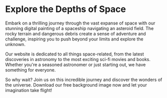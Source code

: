 <!--font:I would recommend using the "Montserrat" font for the website.-->

# Explore the Depths of Space

Embark on a thrilling journey through the vast expanse of space with our stunning digital painting of a spaceship navigating an asteroid field. The rocky terrain and dangerous debris create a sense of adventure and challenge, inspiring you to push beyond your limits and explore the unknown.

Our website is dedicated to all things space-related, from the latest discoveries in astronomy to the most exciting sci-fi movies and books. Whether you're a seasoned astronomer or just starting out, we have something for everyone.

So why wait? Join us on this incredible journey and discover the wonders of the universe. Download our free background image now and let your imagination take flight!

<!--

Write me markdown content of website with wallpaper:

"A digital painting of a spaceship exploring an asteroid field, with the rocky terrain and dangerous debris creating a sense of adventure and challenge."

The header of the page should not be copy of the text but rather a real content of the website which is using this wallpaper.


---


# Space Adventure Wallpaper

Decorate your desktop or phone with this stunning digital painting of a spaceship exploring an asteroid field. The rocky terrain and dangerous debris create a sense of adventure and challenge, inspiring you to reach for the stars.

Whether you're a sci-fi fan or just love beautiful art, this wallpaper is sure to impress. Download it now and let your imagination take flight!


---


Heading should not include word "wallpaper". The website should not be about the wallpaper itself, wallpaper is just a related background, rewrite whole content.


---


# Explore the Depths of Space

Embark on a thrilling journey through the vast expanse of space with our stunning digital painting of a spaceship navigating an asteroid field. The rocky terrain and dangerous debris create a sense of adventure and challenge, inspiring you to push beyond your limits and explore the unknown.

Our website is dedicated to all things space-related, from the latest discoveries in astronomy to the most exciting sci-fi movies and books. Whether you're a seasoned astronomer or just starting out, we have something for everyone.

So why wait? Join us on this incredible journey and discover the wonders of the universe. Download our free background image now and let your imagination take flight!


---


Write me a Google font which is best fitting for the website.

Pick from the list:
- Orbitron
- Lobster
- Open Sans
- Lato
- Creepster
- Raleway
- IBM Plex Sans
- Cinzel
- Barlow Condensed
- Playfair Display
- Cormorant Garamond
- Poppins
- Montserrat
- Futura
- Inter
- Cinzel Decorative
- Cabin
- Roboto
- Exo 2
- Alegreya
- Dancing Script
- Great Vibes


Write just the font name nothing else.


---


I would recommend using the "Montserrat" font for the website.

-->
